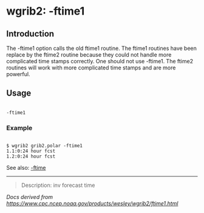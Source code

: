 # wgrib2: -ftime1

## Introduction

The -ftime1 option calls the old ftime1 routine.
The ftime1 routines have been replace by the ftime2 routine because they
could not handle more complicated time stamps correctly. One should
not use -ftime1. The ftime2 routines will work with
more complicated time stamps and are more powerful.

## Usage

```

-ftime1

```

### Example

```

$ wgrib2 grib2.polar -ftime1
1.1:0:24 hour fcst
1.2:0:24 hour fcst

```

See also:
[-ftime](./ftime.html)

---

> Description: inv forecast time

_Docs derived from <https://www.cpc.ncep.noaa.gov/products/wesley/wgrib2/ftime1.html>_
